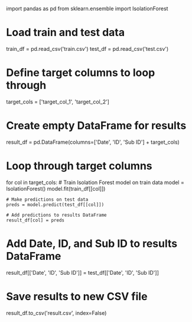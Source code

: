 import pandas as pd
from sklearn.ensemble import IsolationForest

# Load train and test data
train_df = pd.read_csv('train.csv')
test_df = pd.read_csv('test.csv')

# Define target columns to loop through
target_cols = ['target_col_1', 'target_col_2']

# Create empty DataFrame for results
result_df = pd.DataFrame(columns=['Date', 'ID', 'Sub ID'] + target_cols)

# Loop through target columns
for col in target_cols:
    # Train Isolation Forest model on train data
    model = IsolationForest()
    model.fit(train_df[[col]])
    
    # Make predictions on test data
    preds = model.predict(test_df[[col]])
    
    # Add predictions to results DataFrame
    result_df[col] = preds
    
# Add Date, ID, and Sub ID to results DataFrame
result_df[['Date', 'ID', 'Sub ID']] = test_df[['Date', 'ID', 'Sub ID']]

# Save results to new CSV file
result_df.to_csv('result.csv', index=False)
